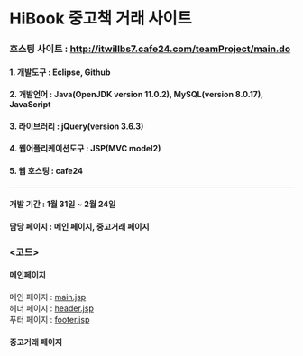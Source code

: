 # HiBook 중고책 거래 사이트
### 호스팅 사이트 : http://itwillbs7.cafe24.com/teamProject/main.do
#### 1. 개발도구 : Eclipse, Github  
#### 2. 개발언어 : Java(OpenJDK version 11.0.2), MySQL(version 8.0.17), JavaScript
#### 3. 라이브러리 : jQuery(version 3.6.3)
#### 4. 웹어플리케이션도구 : JSP(MVC model2)
#### 5. 웹 호스팅 : cafe24

***

#### 개발 기간 : 1월 31일 ~ 2월 24일
#### 담당 페이지 : 메인 페이지, 중고거래 페이지

### <코드>
#### 메인페이지 
메인 페이지 : [main.jsp](https://github.com/MEMOZ00/Project_team2/blob/cafe24/teamProject/src/main/webapp/main/main.jsp)  
헤더 페이지 : [header.jsp](https://github.com/MEMOZ00/Project_team2/blob/cafe24/teamProject/src/main/webapp/inc/header.jsp)  
푸터 페이지 : [footer.jsp](https://github.com/MEMOZ00/Project_team2/blob/cafe24/teamProject/src/main/webapp/inc/footer.jsp)  

#### 중고거래 페이지 

